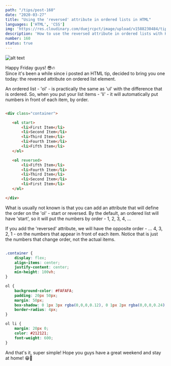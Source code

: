 ```yaml
---
path: "/tips/post-160"
date: "2020-03-27"
title: "Using the 'reversed' attribute in ordered lists in HTML"
languages: ['HTML', 'CSS']
img: 'https://res.cloudinary.com/duejrcpct/image/upload/v1588230484/tips/160-1_dn3ygi.png'
description: 'How to use the reversed attribute in ordered lists with HTML'
number: 160
status: true
---
```


![alt text](https://res.cloudinary.com/duejrcpct/image/upload/v1588230483/tips/160-2_idjonb.png "HTML ol")

Happy Friday guys! 😎🔥  
Since it's been a while since i posted an HTML tip, decided to bring you one today: the reversed attribute on ordered list element.

An ordered list - 'ol' - is practically the same as 'ul' with the difference that is ordered. So, when you put your list items - 'li' - it will automatically put numbers in front of each item, by order.

 ```html
 
<div class="container">

    <ol start>
        <li>First Item</li>
        <li>Second Item</li>
        <li>Third Item</li>
        <li>Fourth Item</li>
        <li>Fifth Item</li>
    </ol>

    <ol reversed>
        <li>Fifth Item</li>
        <li>Fourth Item</li>
        <li>Third Item</li>
        <li>Second Item</li>
        <li>First Item</li>
    </ol>

</div>

 ```

What is usually not known is that you can add an attribute that will define the order on the 'ol' - start or reversed. By the default, an ordered list will have 'start', so it will put the numbers by order - 1, 2, 3, 4, ...

If you add the 'reversed' attribute, we will have the opposite order - ... 4, 3, 2, 1 - on the numbers that appear in front of each item.
Notice that is just the numbers that change order, not the actual items.

```css

.container {
    display: flex;
    align-items: center;
    justify-content: center;
    min-height: 100vh;
}

ol {
    background-color: #FAFAFA;
    padding: 20px 50px;
    margin: 50px;
    box-shadow: 0 1px 3px rgba(0,0,0,0.12), 0 1px 2px rgba(0,0,0,0.24);
    border-radius: 4px;
}

ol li {
    margin: 20px 0;
    color: #212121;
    font-weight: 600;
}

```

And that's it, super simple! Hope you guys have a great weekend and stay at home! 😁🙏